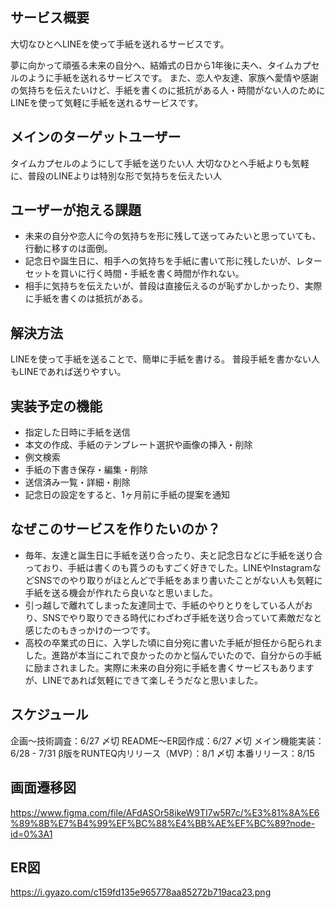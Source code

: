 ## サービス概要
  大切なひとへLINEを使って手紙を送れるサービスです。

  夢に向かって頑張る未来の自分へ、結婚式の日から1年後に夫へ、タイムカプセルのように手紙を送れるサービスです。
  また、恋人や友達、家族へ愛情や感謝の気持ちを伝えたいけど、手紙を書くのに抵抗がある人・時間がない人のためにLINEを使って気軽に手紙を送れるサービスです。

## メインのターゲットユーザー
  タイムカプセルのようにして手紙を送りたい人
  大切なひとへ手紙よりも気軽に、普段のLINEよりは特別な形で気持ちを伝えたい人

## ユーザーが抱える課題
  - 未来の自分や恋人に今の気持ちを形に残して送ってみたいと思っていても、行動に移すのは面倒。
  - 記念日や誕生日に、相手への気持ちを手紙に書いて形に残したいが、レターセットを買いに行く時間・手紙を書く時間が作れない。
  - 相手に気持ちを伝えたいが、普段は直接伝えるのが恥ずかしかったり、実際に手紙を書くのは抵抗がある。

## 解決方法
  LINEを使って手紙を送ることで、簡単に手紙を書ける。
  普段手紙を書かない人もLINEであれば送りやすい。

## 実装予定の機能
  - 指定した日時に手紙を送信
  - 本文の作成、手紙のテンプレート選択や画像の挿入・削除
  - 例文検索
  - 手紙の下書き保存・編集・削除
  - 送信済み一覧・詳細・削除
  - 記念日の設定をすると、1ヶ月前に手紙の提案を通知

## なぜこのサービスを作りたいのか？
  - 毎年、友達と誕生日に手紙を送り合ったり、夫と記念日などに手紙を送り合っており、手紙は書くのも貰うのもすごく好きでした。LINEやInstagramなどSNSでのやり取りがほとんどで手紙をあまり書いたことがない人も気軽に手紙を送る機会が作れたら良いなと思いました。
  - 引っ越しで離れてしまった友達同士で、手紙のやりとりをしている人がおり、SNSでやり取りできる時代にわざわざ手紙を送り合っていて素敵だなと感じたのもきっかけの一つです。
  - 高校の卒業式の日に、入学した頃に自分宛に書いた手紙が担任から配られました。進路が本当にこれで良かったのかと悩んでいたので、自分からの手紙に励まされました。実際に未来の自分宛に手紙を書くサービスもありますが、LINEであれば気軽にできて楽しそうだなと思いました。

## スケジュール
  企画〜技術調査：6/27 〆切
  README〜ER図作成：6/27 〆切
  メイン機能実装：6/28 - 7/31
  β版をRUNTEQ内リリース（MVP）：8/1 〆切
  本番リリース：8/15

## 画面遷移図
  https://www.figma.com/file/AFdASOr58ikeW9TI7w5R7c/%E3%81%8A%E6%89%8B%E7%B4%99%EF%BC%88%E4%BB%AE%EF%BC%89?node-id=0%3A1

## ER図
  https://i.gyazo.com/c159fd135e965778aa85272b719aca23.png
